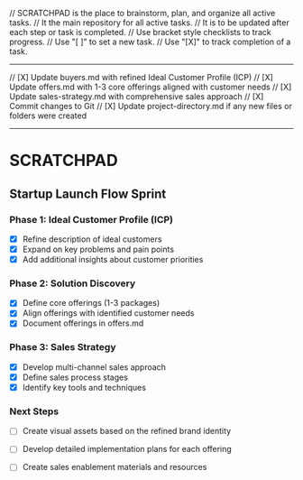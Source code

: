 // SCRATCHPAD is the place to brainstorm, plan, and organize all active tasks.
// It the main repository for all active tasks.
// It is to be updated after each step or task is completed.
// Use bracket style checklists to track progress.
// Use "[ ]" to set a new task.
// Use "[X]" to track completion of a task.

---

// [X] Update buyers.md with refined Ideal Customer Profile (ICP)
// [X] Update offers.md with 1-3 core offerings aligned with customer needs
// [X] Update sales-strategy.md with comprehensive sales approach
// [X] Commit changes to Git
// [X] Update project-directory.md if any new files or folders were created

---

# SCRATCHPAD

## Startup Launch Flow Sprint

### Phase 1: Ideal Customer Profile (ICP)
- [X] Refine description of ideal customers
- [X] Expand on key problems and pain points
- [X] Add additional insights about customer priorities

### Phase 2: Solution Discovery
- [X] Define core offerings (1-3 packages)
- [X] Align offerings with identified customer needs
- [X] Document offerings in offers.md

### Phase 3: Sales Strategy
- [X] Develop multi-channel sales approach
- [X] Define sales process stages
- [X] Identify key tools and techniques

### Next Steps
- [ ] Create visual assets based on the refined brand identity
- [ ] Develop detailed implementation plans for each offering
- [ ] Create sales enablement materials and resources


